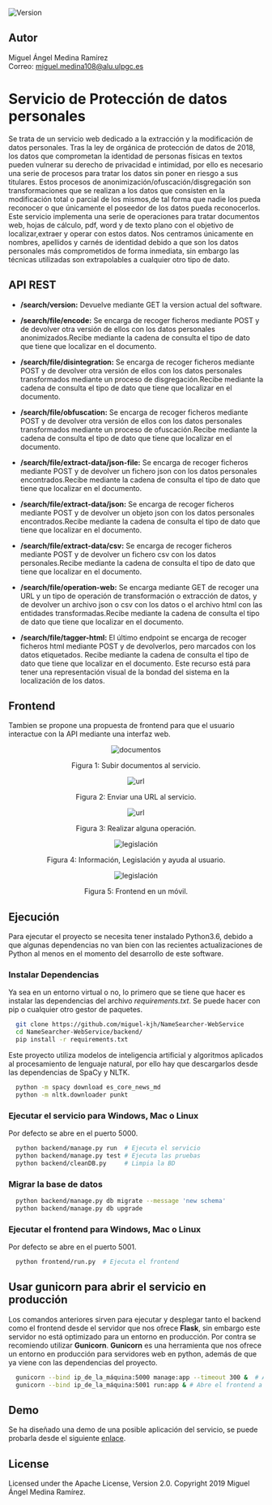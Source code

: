 ![Version](https://img.shields.io/badge/version-1.2-brightgreen.svg?style=flat-square)

## Autor
Miguel Ángel Medina Ramírez <br>
Correo: miguel.medina108@alu.ulpgc.es

# Servicio de Protección de datos personales
Se trata de un servicio web dedicado a la extracción y la modificación de datos personales. Tras la ley de orgánica de protección de datos de 2018, los datos que comprometan la identidad de personas físicas en textos pueden vulnerar su derecho de privacidad e intimidad, por ello es necesario una serie de procesos para tratar los datos sin poner en riesgo a sus titulares. Estos procesos de anonimización/ofuscación/disgregación son transformaciones que se realizan a los datos que consisten en la modificación total o parcial de los mismos,de tal forma que nadie los pueda reconocer o que únicamente el poseedor de los datos pueda reconocerlos. Este servicio implementa una serie de operaciones para tratar documentos web, hojas de cálculo, pdf, word y de texto plano con el objetivo de localizar,extraer y operar con estos datos. Nos centramos únicamente en nombres, apellidos y carnés de identidad debido a que son los datos personales más comprometidos de forma inmediata, sin embargo las técnicas utilizadas son extrapolables a cualquier otro tipo de dato.

## API REST
- **/search/version:** Devuelve mediante GET la version actual del software.

- **/search/file/encode:** Se encarga de recoger ficheros mediante POST y de devolver
otra versión de ellos con los datos personales anonimizados.Recibe mediante la cadena de consulta el tipo de dato que tiene que localizar en el documento.

- **/search/file/disintegration:** Se encarga de recoger ficheros mediante POST y de
devolver otra versión de ellos con los datos personales transformados mediante un
proceso de disgregación.Recibe mediante la cadena de consulta el tipo de dato que tiene que localizar en el documento.

- **/search/file/obfuscation:** Se encarga de recoger ficheros mediante POST y de devolver otra versión de ellos con los datos personales transformados mediante un
proceso de ofuscación.Recibe mediante la cadena de consulta el tipo de dato que tiene que localizar en el documento.

- **/search/file/extract-data/json-file:** Se encarga de recoger ficheros mediante POST y
de devolver un fichero json con los datos personales encontrados.Recibe mediante la cadena de consulta el tipo de dato que tiene que localizar en el documento.

- **/search/file/extract-data/json:** Se encarga de recoger ficheros mediante POST y de
devolver un objeto json con los datos personales encontrados.Recibe mediante la cadena de consulta el tipo de dato que tiene que localizar en el documento.

- **/search/file/extract-data/csv:** Se encarga de recoger ficheros mediante POST y de
devolver un fichero csv con los datos personales.Recibe mediante la cadena de consulta el tipo de dato que tiene que localizar en el documento.

- **/search/file/operation-web:** Se encarga mediante GET de recoger una URL y un
tipo de operación de transformación o extracción de datos, y de devolver un archivo
json o csv con los datos o el archivo html con las entidades transformadas.Recibe mediante la cadena de consulta el tipo de dato que tiene que localizar en el documento.

- **/search/file/tagger-html:** El último endpoint se encarga de recoger ficheros html
mediante POST y de devolverlos, pero marcados con los datos etiquetados. Recibe mediante la cadena de consulta el tipo de dato que tiene que localizar en el documento. Este
recurso está para tener una representación visual de la bondad del sistema en la
localización de los datos.

## Frontend

Tambien se propone una propuesta de frontend para que el usuario interactue con la API mediante una interfaz web.


<p align="center">
  <img src="media/send_doc.png" alt="documentos">
</p>
<p align="center">
  Figura 1: Subir documentos al servicio.
</p>

<p align="center">
  <img src="media/send_web.png" alt="url">
</p>
<p align="center">
  Figura 2: Enviar una URL al servicio.
</p>

<p align="center">
  <img src="media/download.png" alt="url">
</p>
<p align="center">
  Figura 3: Realizar alguna operación.
</p>

<p align="center">
  <img src="media/info.png" alt="legislación">
</p>
<p align="center">
  Figura 4: Información, Legislación y ayuda al usuario.
</p>

<p align="center">
  <img src="media/responsive.png" alt="legislación">
</p>
<p align="center">
  Figura 5: Frontend en un móvil.
</p>

## Ejecución

Para ejecutar el proyecto se necesita tener instalado Python3.6, debido a que algunas dependencias no van bien con las recientes actualizaciones de Python al menos en el momento del desarrollo de este software.

### Instalar Dependencias

Ya sea en un entorno virtual o no, lo primero que se tiene que hacer es instalar las dependencias del archivo *requirements.txt*. Se puede hacer con pip o cualquier otro gestor de paquetes.

```bash
  git clone https://github.com/miguel-kjh/NameSearcher-WebService
  cd NameSearcher-WebService/backend/
  pip install -r requirements.txt
```

Este proyecto utiliza modelos de inteligencia artificial y algoritmos aplicados al procesamiento de lenguaje natural, por ello hay que descargarlos desde las dependencias de SpaCy y NLTK.

```bash
  python -m spacy download es_core_news_md
  python -m nltk.downloader punkt
```


### Ejecutar el servicio para Windows, Mac o Linux

Por defecto se abre en el puerto 5000.

```bash
  python backend/manage.py run  # Ejecuta el servicio
  python backend/manage.py test # Ejecuta las pruebas
  python backend/cleanDB.py     # Limpia la BD
```

### Migrar la base de datos

```bash
  python backend/manage.py db migrate --message 'new schema'
  python backend/manage.py db upgrade
```

### Ejecutar el frontend para Windows, Mac o Linux

Por defecto se abre en el puerto 5001.

```bash
  python frontend/run.py  # Ejecuta el frontend
```

## Usar gunicorn para abrir el servicio en producción
Los comandos anteriores sirven para ejecutar y desplegar tanto el backend como el frontend desde el servidor que nos ofrece **Flask**, sin embargo este servidor no está optimizado para un entorno en producción. Por contra se recomiendo utilizar **Gunicorn**.
**Gunicorn** es una herramienta que nos ofrece un entorno en producción para servidores web en python, además de que ya viene con las dependencias del proyecto.

```bash
  gunicorn --bind ip_de_la_máquina:5000 manage:app --timeout 300 &  # Abre la API a internet
  gunicorn --bind ip_de_la_máquina:5001 run:app & # Abre el frontend a internet
```

## Demo
Se ha diseñado una demo de una posible aplicación del servicio, se puede probarla desde el siguiente [enlace](http://fibonation.ddns.net:5001/).

## License
Licensed under the Apache License, Version 2.0. Copyright 2019 Miguel Ángel Medina Ramírez.
